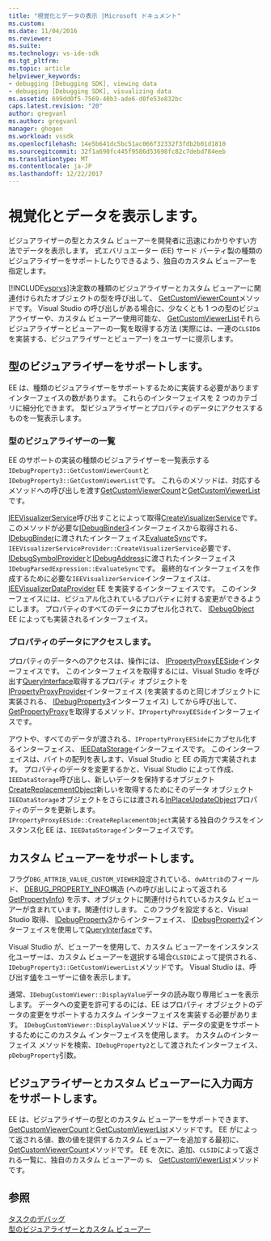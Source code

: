 ```yaml
---
title: "視覚化とデータの表示 |Microsoft ドキュメント"
ms.custom: 
ms.date: 11/04/2016
ms.reviewer: 
ms.suite: 
ms.technology: vs-ide-sdk
ms.tgt_pltfrm: 
ms.topic: article
helpviewer_keywords:
- debugging [Debugging SDK], viewing data
- debugging [Debugging SDK], visualizing data
ms.assetid: 699dd0f5-7569-40b3-ade6-d0fe53e832bc
caps.latest.revision: "20"
author: gregvanl
ms.author: gregvanl
manager: ghogen
ms.workload: vssdk
ms.openlocfilehash: 14e5b641dc5bc51ac066f32332f3fdb2b01d1810
ms.sourcegitcommit: 32f1a690fc445f9586d53698fc82c7debd784eeb
ms.translationtype: MT
ms.contentlocale: ja-JP
ms.lasthandoff: 12/22/2017
---
```

# <a name="visualizing-and-viewing-data"></a>視覚化とデータを表示します。
ビジュアライザーの型とカスタム ビューアーを開発者に迅速にわかりやすい方法でデータを表示します。 式エバリュエーター (EE) サード パーティ製の種類のビジュアライザーをサポートしたりできるよう、独自のカスタム ビューアーを指定します。  
  
 [!INCLUDE[vsprvs](../../code-quality/includes/vsprvs_md.md)]決定数の種類のビジュアライザーとカスタム ビューアーに関連付けられたオブジェクトの型を呼び出して、 [GetCustomViewerCount](../../extensibility/debugger/reference/idebugproperty3-getcustomviewercount.md)メソッドです。 Visual Studio の呼び出しがある場合に、少なくとも 1 つの型のビジュアライザーや、カスタム ビューアー使用可能な、 [GetCustomViewerList](../../extensibility/debugger/reference/idebugproperty3-getcustomviewerlist.md)それらビジュアライザーとビューアーの一覧を取得する方法 (実際には、一連の`CLSID`s を実装する、ビジュアライザーとビューアー) をユーザーに提示します。  
  
## <a name="supporting-type-visualizers"></a>型のビジュアライザーをサポートします。  
 EE は、種類のビジュアライザーをサポートするために実装する必要がありますインターフェイスの数があります。 これらのインターフェイスを 2 つのカテゴリに細分化できます。 型ビジュアライザーとプロパティのデータにアクセスするものを一覧表示します。  
  
### <a name="listing-type-visualizers"></a>型のビジュアライザーの一覧  
 EE のサポートの実装の種類のビジュアライザーを一覧表示する`IDebugProperty3::GetCustomViewerCount`と`IDebugProperty3::GetCustomViewerList`です。 これらのメソッドは、対応するメソッドへの呼び出しを渡す[GetCustomViewerCount](../../extensibility/debugger/reference/ieevisualizerservice-getcustomviewercount.md)と[GetCustomViewerList](../../extensibility/debugger/reference/ieevisualizerservice-getcustomviewerlist.md)です。  
  
 [IEEVisualizerService](../../extensibility/debugger/reference/ieevisualizerservice.md)呼び出すことによって取得[CreateVisualizerService](../../extensibility/debugger/reference/ieevisualizerserviceprovider-createvisualizerservice.md)です。 このメソッドが必要な[IDebugBinder3](../../extensibility/debugger/reference/idebugbinder3.md)インターフェイスから取得される、 [IDebugBinder](../../extensibility/debugger/reference/idebugbinder.md)に渡されたインターフェイス[EvaluateSync](../../extensibility/debugger/reference/idebugparsedexpression-evaluatesync.md)です。 `IEEVisualizerServiceProvider::CreateVisualizerService`必要です、 [IDebugSymbolProvider](../../extensibility/debugger/reference/idebugsymbolprovider.md)と[IDebugAddress](../../extensibility/debugger/reference/idebugaddress.md)に渡されたインターフェイス`IDebugParsedExpression::EvaluateSync`です。 最終的なインターフェイスを作成するために必要な`IEEVisualizerService`インターフェイスは、 [IEEVisualizerDataProvider](../../extensibility/debugger/reference/ieevisualizerdataprovider.md) EE を実装するインターフェイスです。 このインターフェイスには、ビジュアル化されているプロパティに対する変更ができるようにします。 プロパティのすべてのデータにカプセル化されて、 [IDebugObject](../../extensibility/debugger/reference/idebugobject.md) EE によっても実装されるインターフェイス。  
  
### <a name="accessing-property-data"></a>プロパティのデータにアクセスします。  
 プロパティのデータへのアクセスは、操作には、 [IPropertyProxyEESide](../../extensibility/debugger/reference/ipropertyproxyeeside.md)インターフェイスです。 このインターフェイスを取得するには、Visual Studio を呼び出す[QueryInterface](/cpp/atl/queryinterface)取得するプロパティ オブジェクトを[IPropertyProxyProvider](../../extensibility/debugger/reference/ipropertyproxyprovider.md)インターフェイス (を実装するのと同じオブジェクトに実装される、 [IDebugProperty3](../../extensibility/debugger/reference/idebugproperty3.md)インターフェイス) してから呼び出して、 [GetPropertyProxy](../../extensibility/debugger/reference/ipropertyproxyprovider-getpropertyproxy.md)を取得するメソッド、`IPropertyProxyEESide`インターフェイスです。  
  
 アウトや、すべてのデータが渡される、`IPropertyProxyEESide`にカプセル化するインターフェイス、 [IEEDataStorage](../../extensibility/debugger/reference/ieedatastorage.md)インターフェイスです。 このインターフェイスは、バイトの配列を表します、Visual Studio と EE の両方で実装されます。 プロパティのデータを変更するかと、Visual Studio によって作成、`IEEDataStorage`呼び出し、新しいデータを保持するオブジェクト[CreateReplacementObject](../../extensibility/debugger/reference/ipropertyproxyeeside-createreplacementobject.md)新しいを取得するためにそのデータ オブジェクト`IEEDataStorage`オブジェクトをさらには渡される[InPlaceUpdateObject](../../extensibility/debugger/reference/ipropertyproxyeeside-inplaceupdateobject.md)プロパティのデータを更新します。 `IPropertyProxyEESide::CreateReplacementObject`実装する独自のクラスをインスタンス化 EE は、`IEEDataStorage`インターフェイスです。  
  
## <a name="supporting-custom-viewers"></a>カスタム ビューアーをサポートします。  
 フラグ`DBG_ATTRIB_VALUE_CUSTOM_VIEWER`設定されている、`dwAttrib`のフィールド、 [DEBUG_PROPERTY_INFO](../../extensibility/debugger/reference/debug-property-info.md)構造 (への呼び出しによって返される[GetPropertyInfo](../../extensibility/debugger/reference/idebugproperty2-getpropertyinfo.md)) を示す、オブジェクトに関連付けられているカスタム ビューアーが含まれています。関連付けします。 このフラグを設定すると、Visual Studio 取得、 [IDebugProperty3](../../extensibility/debugger/reference/idebugproperty3.md)からインターフェイス、 [IDebugProperty2](../../extensibility/debugger/reference/idebugproperty2.md)インターフェイスを使用して[QueryInterface](/cpp/atl/queryinterface)です。  
  
 Visual Studio が、ビューアーを使用して、カスタム ビューアーをインスタンス化ユーザーは、カスタム ビューアーを選択する場合`CLSID`によって提供される、`IDebugProperty3::GetCustomViewerList`メソッドです。 Visual Studio は、呼び出す[値](../../extensibility/debugger/reference/idebugcustomviewer-displayvalue.md)をユーザーに値を表示します。  
  
 通常、`IDebugCustomViewer::DisplayValue`データの読み取り専用ビューを表示します。 データへの変更を許可するのには、EE はプロパティ オブジェクトのデータの変更をサポートするカスタム インターフェイスを実装する必要があります。 `IDebugCustomViewer::DisplayValue`メソッドは、データの変更をサポートするためにこのカスタム インターフェイスを使用します。 カスタムのインターフェイス メソッドを検索、`IDebugProperty2`として渡されたインターフェイス、`pDebugProperty`引数。  
  
## <a name="supporting-both-type-visualizers-and-custom-viewers"></a>ビジュアライザーとカスタム ビューアーに入力両方をサポートします。  
 EE は、ビジュアライザーの型とのカスタム ビューアーをサポートできます、 [GetCustomViewerCount](../../extensibility/debugger/reference/idebugproperty3-getcustomviewercount.md)と[GetCustomViewerList](../../extensibility/debugger/reference/idebugproperty3-getcustomviewerlist.md)メソッドです。 EE がによって返される値、数の値を提供するカスタム ビューアーを追加する最初に、 [GetCustomViewerCount](../../extensibility/debugger/reference/ieevisualizerservice-getcustomviewercount.md)メソッドです。 EE を次に、追加、`CLSID`によって返される一覧に、独自のカスタム ビューアーの s、 [GetCustomViewerList](../../extensibility/debugger/reference/ieevisualizerservice-getcustomviewerlist.md)メソッドです。  
  
## <a name="see-also"></a>参照  
 [タスクのデバッグ](../../extensibility/debugger/debugging-tasks.md)   
 [型のビジュアライザーとカスタム ビューアー](../../extensibility/debugger/type-visualizer-and-custom-viewer.md)
